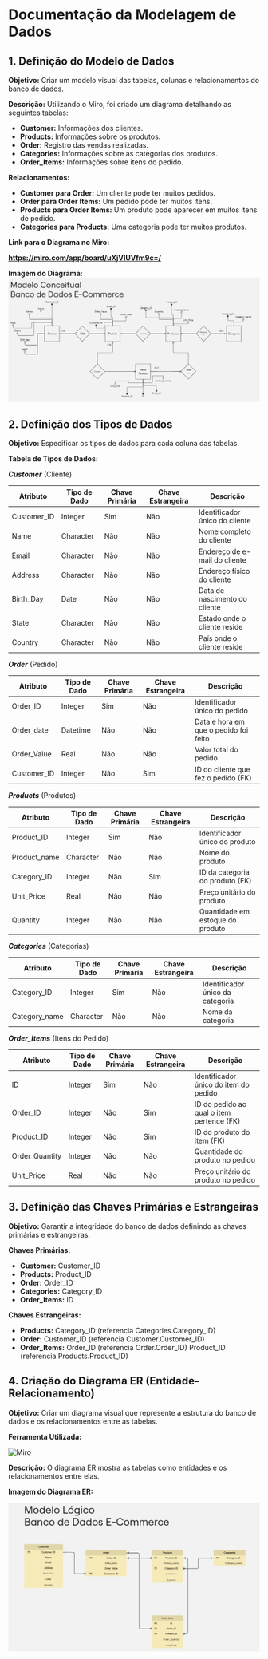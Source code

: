 # Documentação da Modelagem de Dados

## 1. Definição do Modelo de Dados

**Objetivo:**
Criar um modelo visual das tabelas, colunas e relacionamentos do banco de dados.

**Descrição:**
Utilizando o Miro, foi criado um diagrama detalhando as seguintes tabelas:

- **Customer:** Informações dos clientes.
- **Products:** Informações sobre os produtos.
- **Order:** Registro das vendas realizadas.
- **Categories:** Informações sobre as categorias dos produtos.
- **Order_Items:** Informações sobre itens do pedido.

**Relacionamentos:**

- **Customer para Order:** Um cliente pode ter muitos pedidos.
- **Order para Order Items:** Um pedido pode ter muitos itens.
- **Products para Order Items:** Um produto pode aparecer em muitos itens de pedido.
- **Categories para Products:** Uma categoria pode ter muitos produtos.

**Link para o Diagrama no Miro:**

**<https://miro.com/app/board/uXjVIUVfm9c=/>**

**Imagem do Diagrama:**
![Inserir imagem do diagrama criado no Miro](/img/modelo-conceitual.jpg)

## 2. Definição dos Tipos de Dados

**Objetivo:**
Especificar os tipos de dados para cada coluna das tabelas.

**Tabela de Tipos de Dados:**

***Customer*** (Cliente)

| Atributo       | Tipo de Dado | Chave Primária | Chave Estrangeira | Descrição                                  |
|----------------|--------------|----------------|-------------------|--------------------------------------------|
| Customer_ID    | Integer      | Sim            | Não               | Identificador único do cliente             |
| Name           | Character    | Não            | Não               | Nome completo do cliente                   |
| Email          | Character    | Não            | Não               | Endereço de e-mail do cliente              |
| Address        | Character    | Não            | Não               | Endereço físico do cliente                 |
| Birth_Day      | Date         | Não            | Não               | Data de nascimento do cliente              |
| State          | Character    | Não            | Não               | Estado onde o cliente reside               |
| Country        | Character    | Não            | Não               | País onde o cliente reside                 |

***Order*** (Pedido)

| Atributo       | Tipo de Dado | Chave Primária | Chave Estrangeira | Descrição                                  |
|----------------|--------------|----------------|-------------------|--------------------------------------------|
| Order_ID       | Integer      | Sim            | Não               | Identificador único do pedido              |
| Order_date     | Datetime     | Não            | Não               | Data e hora em que o pedido foi feito      |
| Order_Value    | Real         | Não            | Não               | Valor total do pedido                      |
| Customer_ID    | Integer      | Não            | Sim               | ID do cliente que fez o pedido (FK)        |

***Products*** (Produtos)

| Atributo       | Tipo de Dado | Chave Primária | Chave Estrangeira | Descrição                                  |
|----------------|--------------|----------------|-------------------|--------------------------------------------|
| Product_ID     | Integer      | Sim            | Não               | Identificador único do produto             |
| Product_name   | Character    | Não            | Não               | Nome do produto                            |
| Category_ID    | Integer      | Não            | Sim               | ID da categoria do produto (FK)           |
| Unit_Price     | Real         | Não            | Não               | Preço unitário do produto                  |
| Quantity       | Integer      | Não            | Não               | Quantidade em estoque do produto           |

***Categories*** (Categorias)

| Atributo       | Tipo de Dado | Chave Primária | Chave Estrangeira | Descrição                                  |
|----------------|--------------|----------------|-------------------|--------------------------------------------|
| Category_ID    | Integer      | Sim            | Não               | Identificador único da categoria           |
| Category_name  | Character    | Não            | Não               | Nome da categoria                          |

***Order_Items*** (Itens do Pedido)

| Atributo       | Tipo de Dado | Chave Primária | Chave Estrangeira | Descrição                                  |
|----------------|--------------|----------------|-------------------|--------------------------------------------|
| ID             | Integer     | Sim            | Não               | Identificador único do item do pedido      |
| Order_ID       | Integer     | Não            | Sim               | ID do pedido ao qual o item pertence (FK)  |
| Product_ID     | Integer     | Não            | Sim               | ID do produto do item (FK)                |
| Order_Quantity | Integer     | Não            | Não               | Quantidade do produto no pedido            |
| Unit_Price     | Real         | Não            | Não               | Preço unitário do produto no pedido        |

## 3. Definição das Chaves Primárias e Estrangeiras

**Objetivo:**
Garantir a integridade do banco de dados definindo as chaves primárias e estrangeiras.

**Chaves Primárias:**

- **Customer:** Customer_ID
- **Products:** Product_ID
- **Order:** Order_ID
- **Categories:** Category_ID
- **Order_Items:** ID

**Chaves Estrangeiras:**

- **Products:** Category_ID (referencia Categories.Category_ID)
- **Order:** Customer_ID (referencia Customer.Customer_ID)
- **Order_Items:** Order_ID (referencia Order.Order_ID)
                    Product_ID (referencia Products.Product_ID)

## 4. Criação do Diagrama ER (Entidade-Relacionamento)

**Objetivo:**
Criar um diagrama visual que represente a estrutura do banco de dados e os relacionamentos entre as tabelas.

**Ferramenta Utilizada:**

![Miro](https://img.shields.io/badge/Miro-050038.svg?style=for-the-badge&logo=Miro&logoColor=yellow)

**Descrição:**
O diagrama ER mostra as tabelas como entidades e os relacionamentos entre elas.

**Imagem do Diagrama ER:**

![Inserir imagem do diagrama criado no Miro](/img/diagramaER.jpg)
